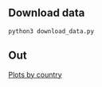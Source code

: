 ## Download data

```
python3 download_data.py
```

## Out

[Plots by country](raw-plots-by-country/README.md)
